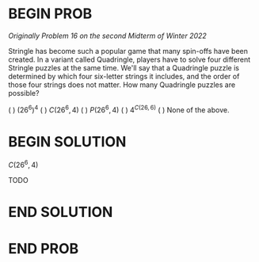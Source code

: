 # BEGIN PROB

<i>Originally Problem 16 on the second Midterm of Winter 2022</i>

Stringle has become such a popular game that many spin-offs
have been created. In a variant called Quadringle, players have to solve
four different Stringle puzzles at the same time. We'll say that a
Quadringle puzzle is determined by which four six-letter strings it
includes, and the order of those four strings does not matter. How many
Quadringle puzzles are possible?

( ) $(26^6)^4$
( ) $C(26^6,4)$
( ) $P(26^6, 4)$
( ) $4^{C(26,6)}$
( ) None of the above.

# BEGIN SOLUTION

$C(26^6,4)$

TODO

# END SOLUTION

# END PROB